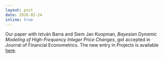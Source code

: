 ```yaml
---
layout: post
date: 2018-03-24
inline: true
---
```


Our paper with Istv&aacute;n Barra and Siem Jan Koopman, _Bayesian Dynamic Modeling of High-Frequency Integer Price Changes_, got accepted in Journal of Financial Econometrics. The new entry in Projects is available <a class="page-link" href="{{ '/projects/6_project/' | prepend: site.baseurl | prepend: site.url }}">here</a>.
